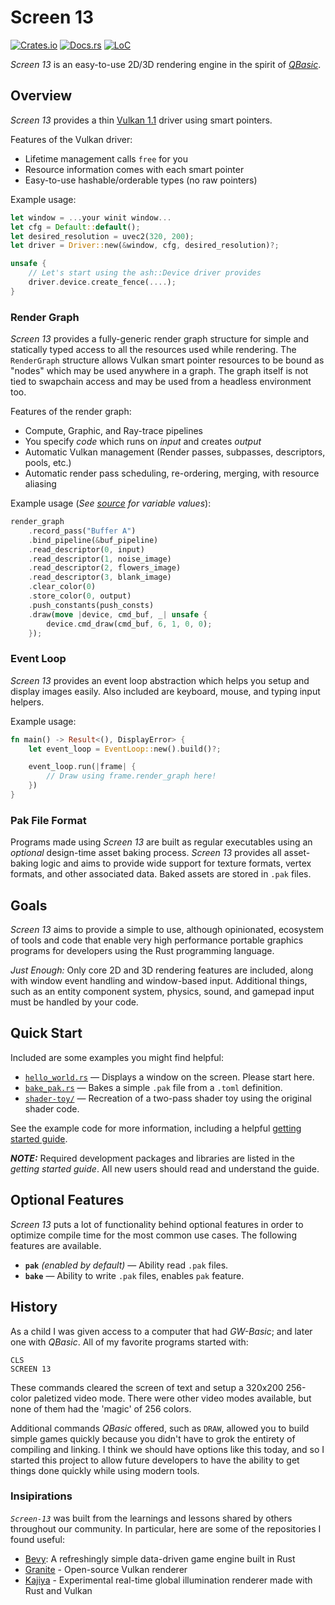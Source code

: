 # Screen 13

[![Crates.io](https://img.shields.io/crates/v/screen-13.svg)](https://crates.io/crates/screen-13)
[![Docs.rs](https://docs.rs/screen-13/badge.svg)](https://docs.rs/screen-13)
[![LoC](https://tokei.rs/b1/github/attackgoat/screen-13?category=code)](https://github.com/attackgoat/screen-13)

_Screen 13_ is an easy-to-use 2D/3D rendering engine in the spirit of
_[QBasic](https://en.wikipedia.org/wiki/QBasic)_.

## Overview

_Screen 13_ provides a thin [Vulkan 1.1](https://www.vulkan.org/) driver using smart pointers.

Features of the Vulkan driver:

 - Lifetime management calls `free` for you
 - Resource information comes with each smart pointer
 - Easy-to-use hashable/orderable types (no raw pointers)

Example usage:

```rust
let window = ...your winit window...
let cfg = Default::default();
let desired_resolution = uvec2(320, 200);
let driver = Driver::new(&window, cfg, desired_resolution)?;

unsafe {
    // Let's start using the ash::Device driver provides
    driver.device.create_fence(....);
}
```

### Render Graph

_Screen 13_ provides a fully-generic render graph structure for simple and statically
typed access to all the resources used while rendering. The `RenderGraph` structure allows Vulkan
smart pointer resources to be bound as "nodes" which may be used anywhere in a graph. The graph
itself is not tied to swapchain access and may be used from a headless environment too.

Features of the render graph:

 - Compute, Graphic, and Ray-trace pipelines
 - You specify _code_ which runs on _input_ and creates _output_
 - Automatic Vulkan management (Render passes, subpasses, descriptors, pools, etc.)
 - Automatic render pass scheduling, re-ordering, merging, with resource aliasing

Example usage (_See [source](examples/shader-toy/src/main.rs) for variable values_):

```rust
render_graph
    .record_pass("Buffer A")
    .bind_pipeline(&buf_pipeline)
    .read_descriptor(0, input)
    .read_descriptor(1, noise_image)
    .read_descriptor(2, flowers_image)
    .read_descriptor(3, blank_image)
    .clear_color(0)
    .store_color(0, output)
    .push_constants(push_consts)
    .draw(move |device, cmd_buf, _| unsafe {
        device.cmd_draw(cmd_buf, 6, 1, 0, 0);
    });
```

### Event Loop

_Screen 13_ provides an event loop abstraction which helps you setup and display images easily. Also
included are keyboard, mouse, and typing input helpers.

Example usage:

```rust
fn main() -> Result<(), DisplayError> {
    let event_loop = EventLoop::new().build()?;

    event_loop.run(|frame| {
        // Draw using frame.render_graph here!
    })
}
```

### Pak File Format

Programs made using _Screen 13_ are built as regular executables using an _optional_ design-time
asset baking process. _Screen 13_ provides all asset-baking logic and aims to provide wide support
for texture formats, vertex formats, and other associated data. Baked assets are stored in `.pak`
files.

## Goals

_Screen 13_ aims to provide a simple to use, although opinionated, ecosystem of tools and code that
enable very high performance portable graphics programs for developers using the Rust programming
language.

_Just Enough:_ Only core 2D and 3D rendering features are included, along with window event handling
and window-based input. Additional things, such as an entity component system, physics, sound, and
gamepad input must be handled by your code.

## Quick Start

Included are some examples you might find helpful:

- [`hello_world.rs`](examples/hello_world.rs) — Displays a window on the screen. Please start here.
- [`bake_pak.rs`](examples/bake_pak.rs) — Bakes a simple `.pak` file from a `.toml` definition.
- [`shader-toy/`](examples/shader-toy) — Recreation of a two-pass shader toy using the original
  shader code.

See the example code for more information, including a helpful
[getting started guide](examples/README.md).

**_NOTE:_** Required development packages and libraries are listed in the _getting started guide_.
All new users should read and understand the guide.

## Optional Features

_Screen 13_ puts a lot of functionality behind optional features in order to optimize compile time
for the most common use cases. The following features are available.

- **`pak`** *(enabled by default)* — Ability read `.pak` files.
- **`bake`** — Ability to write `.pak` files, enables `pak` feature.

## History

As a child I was given access to a computer that had _GW-Basic_; and later one with _QBasic_. All of
my favorite programs started with:

```basic
CLS
SCREEN 13
```

These commands cleared the screen of text and setup a 320x200 256-color paletized video mode. There
were other video modes available, but none of them had the 'magic' of 256 colors.

Additional commands _QBasic_ offered, such as `DRAW`, allowed you to build simple games quickly
because you didn't have to grok the entirety of compiling and linking. I think we should have
options like this today, and so I started this project to allow future developers to have the
ability to get things done quickly while using modern tools.

### Insipirations

_`Screen-13`_ was built from the learnings and lessons shared by others throughout our community. In
particular, here are some of the repositories I found useful:

 - [Bevy](https://bevyengine.org/): A refreshingly simple data-driven game engine built in Rust
 - [Granite](https://github.com/Themaister/Granite) - Open-source Vulkan renderer
 - [Kajiya](https://github.com/EmbarkStudios/kajiya) - Experimental real-time global illumination
   renderer made with Rust and Vulkan
